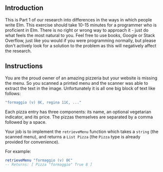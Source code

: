## Introduction

This is Part 1 of our research into differences in the ways in which people write Elm. This exercise should take 10-15 minutes for a programmer who is proficient in Elm. There is no right or wrong way to approach it - just do what feels the most natural to you. Feel free to use books, Google or Stack Overflow, just like you would if you were programming normally, but please don't actively look for a solution to the problem as this will negatively affect the research.

## Instructions

You are the proud owner of an amazing pizzeria but your website is missing the menu.
So you scanned a printed menu and the scanner was able to extract the text in the image.
Unfortunately it is all one big block of text like follows:

```elm
"formaggio (v) 8€, regina 11€, ..."
```

Each pizza entry has three components: its name, an optional vegetarian indicator, and its price. The pizzas themselves are separated by a comma followed by a space.

Your job is to implement the `retrieveMenu` function which takes a `string` (the scanned menu), and returns a `List Pizza` (the `Pizza` type is already provided for convenience).

For example:

```elm
retrieveMenu "formaggio (v) 8€"
-- Returns: [ Pizza "formaggio" True 8 ]
```
